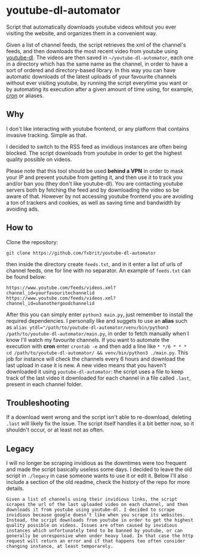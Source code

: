 # youtube-dl-automator
Script that automatically downloads youtube videos whitout you ever visiting the website, and organizes them in a convenient way.

Given a list of channel feeds, the script retrieves the xml of the channel's feeds, and then downloads the most recent video from youtube using [youtube-dl](https://youtube-dl.org/). The videos are then saved in `~/youtube-dl-automator`, each one in a directory which has the same name as the channel, in order to have a sort of ordered and directory-based library. In this way you can have automatic downloads of the latest uploads of your favourite channels without ever visiting youtube, by running the script everytime you want or by automating its execution after a given amount of time using, for example, [cron](https://man7.org/linux/man-pages/man5/crontab.5.html) or aliases.

## Why
I don't like interacting with youtube frontend, or any platform that contains invasive tracking. Simple as that.

I decided to switch to the RSS feed as invidious instances are often being blocked. The script downloads from youtube in order to get the highest quality possible on videos.

Please note that this tool should be used **behind a VPN** in order to mask your IP and prevent youtube from getting it, and then use it to track you and/or ban you (they don't like youtube-dl). You are contacting youtube servers both by fetching the feed and by downloading the video so be aware of that. However by not accessing youtube frontend you are avoiding a ton of trackers and cookies, as well as saving time and bandwidth by avoiding ads.

## How to
Clone the repository:
```
git clone https://github.com/fxbrit/youtube-dl-automator
```
then inside the directory create `feeds.txt`, and in it enter a list of urls of channel feeds, one for line with no separator. An example of `feeds.txt` can be found below:
```
https://www.youtube.com/feeds/videos.xml?channel_id=yourfavouritechannelid
https://www.youtube.com/feeds/videos.xml?channel_id=uhanothergoodchannelid
```

After this you can simply enter `python3 main.py`, just remember to install the required dependencies.
I personally like and suggets to use an **alias** such as `alias ytdl="/path/to/youtube-dl-automator/venv/bin/python3 /path/to/youtube-dl-automator/main.py`, in order to fetch manually when I know I'll watch my favourite channels.
If you want to automate the execution with **cron** enter `crontab -e` and then add a line like `* */6 * * * cd /path/to/youtube-dl-automator/ && venv/bin/python3 ./main.py`. This job for instance will check the channels every 6 hours and download the last upload in case it is new. A new video means that you haven't downloaded it using `youtube-dl-automator`: the script uses a file to keep track of the last video it downloaded for each channel in a file called `.last`, present in each channel folder.

## Troubleshooting
If a download went wrong and the script isn't able to re-download, deleting `.last` will likely fix the issue. The script itself handles it a bit better now, so it shouldn't occur, or at least not as often.

## Legacy
I will no longer be scraping invidious as the downtimes were too frequent and made the script basically useless some days. I decided to leave the old script in `./legacy` in case someone wants to use it or edit it. Below I'll also include a section of the old readme, check the history of the repo for more details.

`Given a list of channels using their invidious links, the script scrapes the url of the last uploaded video on each channel, and then downloads it from youtube using youtube-dl.
I decided to scrape invidious because google doesn't like when you scrape its websites. Instead, the script downloads from youtube in order to get the highest quality possible on videos.
Issues are often caused by invidious instances which unfortunately tend to be banned by youtube, or can generally be unresponsive when under heavy load. In that case the http request will return an error and if that happens too often consider changing instance, at least temporarely.`